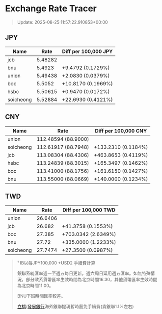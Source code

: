 # Exchange Rate Tracer

> Update: 2025-08-25 11:57:22.910853+00:00

## JPY

| Name      |    Rate | Diff per 100,000 JPY   |
|-----------|---------|------------------------|
| jcb       | 5.48282 |                        |
| bnu       | 5.4923  | +9.4792 (0.1729%)      |
| union     | 5.49438 | +2.0830 (0.0379%)      |
| boc       | 5.5052  | +10.8170 (0.1969%)     |
| hsbc      | 5.50615 | +0.9470 (0.0172%)      |
| soicheong | 5.52884 | +22.6930 (0.4121%)     |

## CNY

| Name      | Rate                | Diff per 100,000 CNY   |
|-----------|---------------------|------------------------|
| union     | 112.48594	(88.9000) |                        |
| soicheong | 112.61917	(88.7948) | +133.2310 (0.1184%)    |
| jcb       | 113.08304	(88.4306) | +463.8653 (0.4119%)    |
| hsbc      | 113.24839	(88.3015) | +165.3497 (0.1462%)    |
| boc       | 113.41000	(88.1756) | +161.6150 (0.1427%)    |
| bnu       | 113.55000	(88.0669) | +140.0000 (0.1234%)    |

## TWD

| Name      |    Rate | Diff per 100,000 TWD   |
|-----------|---------|------------------------|
| union     | 26.6406 |                        |
| jcb       | 26.682  | +41.3758 (0.1553%)     |
| boc       | 27.385  | +703.0342 (2.6349%)    |
| bnu       | 27.72   | +335.0000 (1.2233%)    |
| soicheong | 27.7474 | +27.3500 (0.0987%)     |


> ¹ IB以每JPY100,000 +USD2 手續費計算
>
> 銀聯系統匯率週一至週五每日更新，週六周日延用週五匯率。如無特殊情況，部分歐系貨幣匯率生效時間為北京時間16:30，其他貨幣匯率生效時間為北京時間11:00。
>
> BNU下班時間匯率較差。
>
> [立橋](https://www.wlbank.com.mo/uploads/ueditor/file/20181211/1544536513900230.pdf)/[發展銀行](https://www.mdb.com.mo/Service_Charges_20230728.pdf)海外銀聯提現暫時豁免手續費(貴銀聯1.1%左右)

